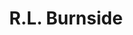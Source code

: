---
title: "R.L. Burnside"
summary: "Born: November 21, 1926, either Harmontown, College Hill or Blackwater Creek all of which are in the rural part of Lafayette County, Mississippi Died: September 1, 2005, Memphis, Tennessee; buried at Free Springs Cemetery in Harmontown, MS. His first name is given as R.L., Rural , Robert Lee, Rule, or Ruel. His father left him early on and he grew up in his large family including his mother, grandparents and several siblings. Started playing harmonica and guitar at age 16 learning from Mississippi Fred McDowelll. R.L. credited Muddy Waters, Lightnin' Hopkins and John Lee Hooker as influences. Muddy Waters was his cousin-in-law. While living in Chicago in the late-1940's his father and two uncles were murdered in the same year which he sang about and referenced often in his songs. He returned to Mississippi and working through the 1980's as a sharecropper and a commercial fisherman selling what he caught door-to-door. He started to receive recognition in the 1990's. Father of Father-in-law of Grandfather of"
image: "r-l-burnside.jpg"
---